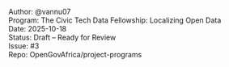 Author: @vannu07  
Program: The Civic Tech Data Fellowship: Localizing Open Data  
Date: 2025-10-18  
Status: Draft – Ready for Review  
Issue: #3  
Repo: OpenGovAfrica/project-programs
